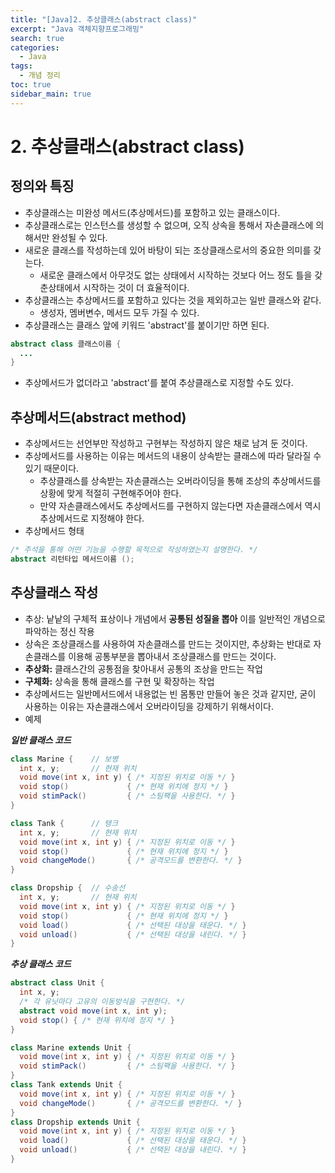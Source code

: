 ```yaml
---
title: "[Java]2. 추상클래스(abstract class)"
excerpt: "Java 객체지향프로그래밍"
search: true
categories:
  - Java
tags:
  - 개념 정리
toc: true
sidebar_main: true
---
```


# 2. 추상클래스(abstract class)

## 정의와 특징
- 추상클래스는 미완성 메서드(추상메서드)를 포함하고 있는 클래스이다.
- 추상클래스로는 인스턴스를 생성할 수 없으며, 오직 상속을 통해서 자손클래스에 의해서만 완성될 수 있다.
- 새로운 클래스를 작성하는데 있어 바탕이 되는 조상클래스로서의 중요한 의미를 갖는다.
  - 새로운 클래스에서 아무것도 없는 상태에서 시작하는 것보다 어느 정도 틀을 갖춘상태에서 시작하는 것이 더 효율적이다.
- 추상클래스는 추상메서드를 포함하고 있다는 것을 제외하고는 일반 클래스와 같다.
  - 생성자, 멤버변수, 메서드 모두 가질 수 있다.
- 추상클래스는 클래스 앞에 키워드 'abstract'를 붙이기만 하면 된다.

```java
abstract class 클래스이름 {
  ...
}
```

- 추상메서드가 없더라고 'abstract'를 붙여 추상클래스로 지정할 수도 있다.

## 추상메서드(abstract method)
- 추상메서드는 선언부만 작성하고 구현부는 작성하지 않은 채로 남겨 둔 것이다.
- 추상메서드를 사용하는 이유는 메서드의 내용이 상속받는 클래스에 따라 달라질 수 있기 때문이다.
  - 추상클래스를 상속받는 자손클래스는 오버라이딩을 통해 조상의 추상메서드를 상황에 맞게 적절히 구현해주어야 한다.
  - 만약 자손클래스에서도 추상메서드를 구현하지 않는다면 자손클래스에서 역시 추상메서드로 지정해야 한다.
- 추상메서드 형태

```java
/* 주석을 통해 어떤 기능을 수행할 목적으로 작성하였는지 설명한다. */
abstract 리턴타입 메서드이름 ();
```

## 추상클래스 작성
- 추상: 낱낱의 구체적 표상이나 개념에서 **공통된 성질을 뽑아** 이를 일반적인 개념으로 파악하는 정신 작용
- 상속은 조상클래스를 사용하여 자손클래스를 만드는 것이지만, 추상화는 반대로 자손클래스를 이용해 공통부분을 뽑아내서 조상클래스를 만드는 것이다.
- **추상화:** 클래스간의 공통점을 찾아내서 공통의 조상을 만드는 작업
- **구체화:** 상속을 통해 클래스를 구현 및 확장하는 작업
- 추상메서드는 일반메서드에서 내용없는 빈 몸통만 만들어 놓은 것과 같지만, 굳이 사용하는 이유는 자손클래스에서 오버라이딩을 강제하기 위해서이다.
- 예제

___일반 클래스 코드___

```java
class Marine {    // 보병
  int x, y;       // 현재 위치
  void move(int x, int y) { /* 지정된 위치로 이동 */ }
  void stop()             { /* 현재 위치에 정지 */ }
  void stimPack()         { /* 스팀팩을 사용한다. */ }
}

class Tank {      // 탱크
  int x, y;       // 현재 위치
  void move(int x, int y) { /* 지정된 위치로 이동 */ }
  void stop()             { /* 현재 위치에 정지 */ }
  void changeMode()       { /* 공격모드를 변환한다. */ }
}

class Dropship {  // 수송선
  int x, y;       // 현재 위치
  void move(int x, int y) { /* 지정된 위치로 이동 */ }
  void stop()             { /* 현재 위치에 정지 */ }
  void load()             { /* 선택된 대상을 태운다. */ }
  void unload()           { /* 선택된 대상을 내린다. */ }
}
```

___추상 클래스 코드___

```java
abstract class Unit {
  int x, y;
  /* 각 유닛마다 고유의 이동방식을 구현한다. */
  abstract void move(int x, int y);
  void stop() { /* 현재 위치에 정지 */ }
}

class Marine extends Unit {
  void move(int x, int y) { /* 지정된 위치로 이동 */ }
  void stimPack()         { /* 스팀팩을 사용한다. */ }
}
class Tank extends Unit {
  void move(int x, int y) { /* 지정된 위치로 이동 */ }
  void changeMode()       { /* 공격모드를 변환한다. */ }
}
class Dropship extends Unit {
  void move(int x, int y) { /* 지정된 위치로 이동 */ }
  void load()             { /* 선택된 대상을 태운다. */ }
  void unload()           { /* 선택된 대상을 내린다. */ }
}
```
